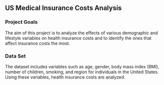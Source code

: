 ## US Medical Insurance Costs Analysis

### Project Goals
The aim of this project is to analyze the effects of various demographic and lifestyle variables on health insurance costs and to identify the ones that affect insurance costs the most.

### Data Set
The dataset includes variables such as age, gender, body mass index (BMI), number of children, smoking, and region for individuals in the United States. Using these variables, health insurance costs are analyzed.
